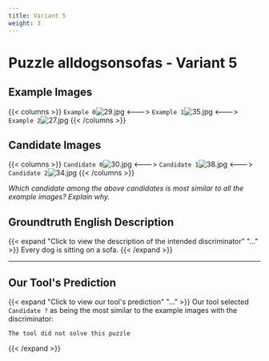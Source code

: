 ```yaml
---
title: Variant 5
weight: 3
---
```


# Puzzle alldogsonsofas - Variant 5

## Example Images
{{< columns >}}
`Example 0`![29.jpg](/natscene_data/images/29.jpg)
<--->
`Example 1`![35.jpg](/natscene_data/images/35.jpg)
<--->
`Example 2`![27.jpg](/natscene_data/images/27.jpg)
{{< /columns >}}

## Candidate Images
{{< columns >}}
`Candidate 0`![30.jpg](/natscene_data/images/30.jpg)
<--->
`Candidate 1`![38.jpg](/natscene_data/images/38.jpg)
<--->
`Candidate 2`![34.jpg](/natscene_data/images/34.jpg)
{{< /columns >}}

*Which candidate among the above candidates is most similar to all the example images? Explain why.*

## Groundtruth English Description

{{< expand "Click to view the description of the intended discriminator" "..." >}}
Every dog is sitting on a sofa.
{{< /expand >}}

---



## Our Tool's Prediction

{{< expand "Click to view our tool's prediction" "..." >}}
Our tool selected `Candidate ?` as being the most similar to the example images with the discriminator:
```plaintext
The tool did not solve this puzzle
```
{{< /expand >}}
